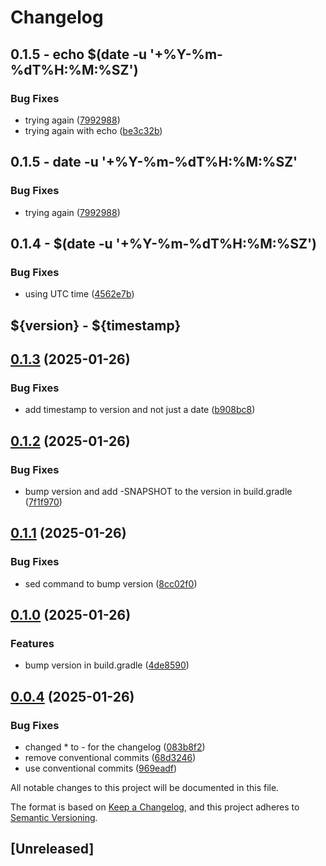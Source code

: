 # Changelog

## 0.1.5 - echo $(date -u '+%Y-%m-%dT%H:%M:%SZ')
### Bug Fixes

* trying again ([7992988](https://github.com/jfalkbjer/releaseit/commit/799298818cb04da5fd5d50e5f9984a107a62e4b6))
* trying again with echo ([be3c32b](https://github.com/jfalkbjer/releaseit/commit/be3c32b8faf24a2fef40950e8f461af2fb78bc3e))

## 0.1.5 - date -u '+%Y-%m-%dT%H:%M:%SZ'
### Bug Fixes

* trying again ([7992988](https://github.com/jfalkbjer/releaseit/commit/799298818cb04da5fd5d50e5f9984a107a62e4b6))

## 0.1.4 - $(date -u '+%Y-%m-%dT%H:%M:%SZ')
### Bug Fixes

* using UTC time ([4562e7b](https://github.com/jfalkbjer/releaseit/commit/4562e7bb0ff028fe7c9802720e1ee0d1bcd94482))

## ${version} - ${timestamp}

## [0.1.3](https://github.com/jfalkbjer/releaseit/compare/v0.1.2...v0.1.3) (2025-01-26)

### Bug Fixes

* add timestamp to version and not just a date ([b908bc8](https://github.com/jfalkbjer/releaseit/commit/b908bc84704e9ac69fe5d0ccef7fe44304c4c411))



## [0.1.2](https://github.com/jfalkbjer/releaseit/compare/v0.1.1...v0.1.2) (2025-01-26)

### Bug Fixes

* bump version and add -SNAPSHOT to the version in build.gradle ([7f1f970](https://github.com/jfalkbjer/releaseit/commit/7f1f97014e073505638f6fe3862e92d4aee9234e))

## [0.1.1](https://github.com/jfalkbjer/releaseit/compare/v0.1.0...v0.1.1) (2025-01-26)

### Bug Fixes

* sed command to bump version ([8cc02f0](https://github.com/jfalkbjer/releaseit/commit/8cc02f044f4ec6041aaf107be6a6a31903e341b3))

## [0.1.0](https://github.com/jfalkbjer/releaseit/compare/v0.0.4...v0.1.0) (2025-01-26)

### Features

* bump version in build.gradle ([4de8590](https://github.com/jfalkbjer/releaseit/commit/4de85908eccb96076ab7df4fa3a7852df0cafcdd))

## [0.0.4](https://github.com/jfalkbjer/releaseit/compare/v0.0.3...v0.0.4) (2025-01-26)

### Bug Fixes

* changed * to - for the changelog ([083b8f2](https://github.com/jfalkbjer/releaseit/commit/083b8f24b1dd581bcd82d19a64ffafcbda56ae31))
* remove conventional commits ([68d3246](https://github.com/jfalkbjer/releaseit/commit/68d32461b83a202df6755381c404e58bbb29dcce))
* use conventional commits ([969eadf](https://github.com/jfalkbjer/releaseit/commit/969eadf7ec5d35372c43390584ccdefbf2b7499a))

All notable changes to this project will be documented in this file.

The format is based on [Keep a Changelog](https://keepachangelog.com/en/1.1.0/),
and this project adheres to [Semantic Versioning](https://semver.org/spec/v2.0.0.html).

## [Unreleased]

